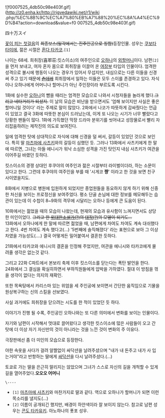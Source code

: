 ![f0007525_4db50c98e403f.gif](http://z0.enha.kr/http://rigvedawiki.net/r1/wiki
.php/%EC%8B%9C%EC%A7%80%EB%A7%88%20%EC%8A%A4%EC%9D%B4?action=download&value=f0
007525_4db50c98e403f.gif)

四十万スイ

[꽃이 피는 첫걸음](%EA%BD%83%EC%9D%B4%20%ED%94%BC%EB%8A%94%20%EC%B2%AB%EA%B1%B8%EC%9D%8C.md)의 <del>최종보스(일각에서는 진주인공으로 칭함)</del>등장인물. 성우는 [쿠보타타미에](%EC%BF%A0%EB%B3%B4%ED%83%80%20%ED%83%80%EB%AF%B8%EC%97%90.md), 젊은 시절은
[혼다 타카코](%ED%98%BC%EB%8B%A4%20%ED%83%80%EC%B9%B4%EC%BD%94.md).`[1]`

나이는 68세. 희취장(喜翆荘:킷스이소)의 여주인으로 [오하나](%EB%A7%88%EC%B8%A0%EB%A7%88%EC%97%90%20%EC%98%A4%ED%95%98%EB%82%98.md)의
[외할머니](%EC%99%B8%ED%95%A0%EB%A8%B8%EB%8B%88.md)이다. 남편`[2]`을 먼저 보내고, 여자 혼자
몸으로 희취장을 이끌어 온 [여장부](%EC%97%AC%EC%9E%A5%EB%B6%80.md) 타입의 인물이다. 엄격한 성격으로 불시에
행동이 나오는 경우가 있어서 무섭지만, 내심으로는 다른 이들을 신경써 주고 있기 때문에
<del>[츤데레](%EC%B8%A4%EB%8D%B0%EB%A0%88.md)</del> 희취장에서 일하는 이들은 모두 스이를 존경하고
있다. 자식이나 오하나에게 어머니나 할머니가 아닌 주인장이라 부르도록 시킨다.

1화에 실수한 [오하나](%EB%A7%88%EC%B8%A0%EB%A7%88%EC%97%90%20%EC%98%A4%ED%95%98%EB%82%98.md)의 뺨을 때리는 엄격한 모습으로 나와서 시청자들을 놀라게 했다.<del>그리고 네타거리가 되셨지.</del> 이 날의 모습은
비난을 받으면서도 '엄해 보이지만 사실은 좋은 할머니일 것이다' 라는 주제로 말이 많았다. 2화에서 나코가 따뜻하게 감싸줬다는 언급이 있었고
결국 3화에 따뜻한 본심이 드러났는데, 이게 또 나오는 시기가 너무 빨랐다고 당황한 팬들이 많다. 1화에 가득했던 막장 드라마 분위기를
씻어내고 성장물로서 빨리 자리잡음하려는 제작진의 의도로 보여진다.

일에 엄격한 탓에 상대적으로 자식에 대해 신경을 덜 써서, 갈등이 있었던 것으로 보인다. 특히 딸 [마츠마에 사츠키](%EB%A7%88%EC%B8%A0%EB%A7%88%EC%97%90%20%EC%82%AC%EC%B8%A0%ED%82%A4.md)와의 갈등이 심했던 듯. 그러나
13화에서 사츠키에게 한 말에 따르면, 그녀는 아들 에니시가 워낙 소심한 성격을 가진 탓인지 내심 사츠키가 여관을 이어주길 바랬던 듯하다.

킷스이소의 경쟁 상대인 후쿠야의 여주인과 젊은 시절부터 라이벌이더라, 하는 소문이 있다고 한다. 그런데 후쿠야의 여주인을 부를 때 '시게코
**쨩**' 이라고 한 것을 보면 친구 사이였을지도.

8화에서 지병으로 병원에 입원하게 되었지만 종업원들을 동요하지 않게 하기 위해 신중한 처신을 보이는 프로정신을 보여주었다. 평소 단골 손님에
대한 정보를 메모해두는 습관이 있는데 이 수첩이 8~9화의 격무에 시달리는 오하나 등에게 큰 도움이 된다.

10화에서는 젊었을 때의 모습이 나왔는데, 현재의 모습과 유사함이 느껴지면서도 상당한 미인이었다. <del>그리고 한 [위대한소설가(?)](%EC%A7%80%EB%A1%9C%EB%A7%88%EB%A3%A8%20%ED%83%80%EB%A1%9C.md)의
[대작(?)](%EC%95%BC%EC%84%A4.md)의 모델이 되기도...</del>  
13화에서 오하나에게 한 말에 따르면 젊었을 때, 남편에게 차여도 차여도 계속 대쉬했다고 한다. 4번 차여도 계속 했다고(...) '5번째에
솔직해졌다' 라는 표현으로 보아 그 이상 차였을 가능성도(....) 결국 어떻게든 밀어붙여서 결혼한 듯하다.

21화에서 타카코와 에니시의 결혼을 인정해 주었지만, 여관을 에니시와 타카코에게 물려줄 생각은 없는것 같다.

그리고 22화 C파트에서 본보리 축제 이후 킷스이소를 닫는다는 폭탄 발언을 한다.  
24화에서 그 결심을 확실히하면서 부하직원들에게 압박을 가하였다. 절대 이 방침을 꺾을 생각이 없다는 의지의 재확인.

또한 목욕탕에서 카리스마 있는 위엄을 세 주인공에 보이면서 간단한 움직임으로 기물을 원상복구하는 신의 스킬을 선보였다.

사실 과거에도 희취장을 닫으려는 시도를 한 적이 있었던 듯 하다.

이야기가 진행 될 수록, 주인공인 오하나와는 또 다른 의미에서 변화를 보이는 인물이다.

자기와 남편이 시작해서 멋대로 끌어왔다고 생각한 킷스이소에 많은 사람들이 오고 간 탓에 더 이상 자기 자신만의 것이 아니라는 것을 느낀 것이
변화의 주 이유다.

극장판에선 좀 더 미인의 모습으로 등장한다.

야한 속옷을 사다가 걸려 알짤없이 싸닥션을 날려주셨으며 "내가 내 돈주고 내가 사 입는거야"라고 반항하는 딸에게
[싸닥션](%EC%8B%B8%EB%8B%A5%EC%85%98.md)을 다시 날려주셨다.(...)

토쿄로 가는 딸을 은근히 말리지는 않았으며 그녀가 스스로 자신의 길을 개척할 수 있게 길을 열어주었다.**오오오 어머니**

`\----`

  * `[1]` [마츠마에 사츠키](%EB%A7%88%EC%B8%A0%EB%A7%88%EC%97%90%20%EC%82%AC%EC%B8%A0%ED%82%A4.md)와 마찬가지로 딸과 같다. 역으로 오하나가 할머니가 되면 이런 목소리를 낼지도(...)
  * `[2]` 이름이 공개되긴 했지만, 배경이 하얀색이라 잘 보이지 않는다. 참고로 남편 성우는 [콘도 타카유키](%EC%BD%98%EB%8F%84%20%ED%83%80%EC%B9%B4%EC%9C%A0%ED%82%A4.md). 아노하나의 폿포 성우.

